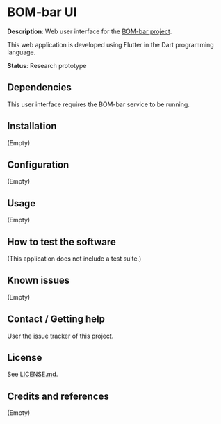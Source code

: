 # BOM-bar UI

**Description**: Web user interface for the [BOM-bar project](https://github.com/philips-labs/bom-bar).

This web application is developed using Flutter in the Dart programming language.

**Status**:  Research prototype

## Dependencies

This user interface requires the BOM-bar service to be running.

## Installation

(Empty)

## Configuration

(Empty)

## Usage

(Empty)

## How to test the software

(This application does not include a test suite.)

## Known issues

(Empty)

## Contact / Getting help

User the issue tracker of this project.

## License

See [LICENSE.md](LICENSE.md).

## Credits and references

(Empty)
